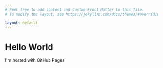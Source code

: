 ```yaml
---
# Feel free to add content and custom Front Matter to this file.
# To modify the layout, see https://jekyllrb.com/docs/themes/#overriding-theme-defaults

layout: default
---
```


<html>
<body>
<h1>Hello World</h1>
<p>I'm hosted with GitHub Pages.</p>
</body>
</html>